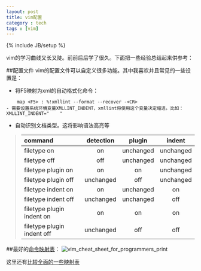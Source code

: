```yaml
---
layout: post
title: vim配置
category : tech
tags : [vim]
---
```

{% include JB/setup %}

vim的学习曲线又长又陡。前前后后学了很久。下面把一些经验总结起来供参考：

##配置文件
vim的配置文件可以自定义很多功能。其中我喜欢并且常见的一些设置是：

- 将F5映射为xml的自动格式化命令：
```
    map <F5> : %!xmllint --format --recover -<CR>
- 需要设置系统环境变量XMLLINT_INDENT，xmllint将使用这个变量决定缩进。比如：XMLLINT_INDENT="    "
```
    
- 自动识别文档类型。这将影响语法高亮等

>command | detection | plugin | indent
>:------------|:---------:|:---------:|:---------:
>filetype on | on | unchanged | unchanged
>filetype off | off | unchanged | unchanged
>filetype plugin on | on |  on | unchanged
>filetype plugin off | unchanged | off | unchanged
>filetype indent on | on |  unchanged | on
>filetype indent off | unchanged | unchanged | off
>filetype plugin indent on | on | on | on
>filetype plugin indent off | unchanged | off | off


##最好的[命令映射表](http://michael.peopleofhonoronly.com/vim/)：
![vim_cheat_sheet_for_programmers_print](/assets/vim_cheat_sheet_for_programmers_print.png)

这里还有[比较全面的一些映射表](https://rumorscity.com/2014/08/16/5-best-vim-cheat-sheet/)
